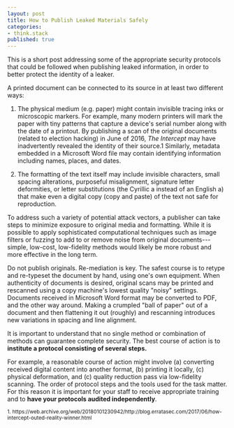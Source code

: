 ```yaml
---
layout: post
title: How to Publish Leaked Materials Safely
categories:
- think.stack
published: true
---
```


This is a short post addressing some of the appropriate security protocols
that could be followed when publishing leaked information, in order to better
protect the identity of a leaker.

A printed document can be connected to its source in at least two different
ways:

1. The physical medium (e.g. paper) might contain invisible tracing inks or
   microscopic markers. For example, many modern printers will mark the paper
with tiny patterns that capture a device's serial number along with the date
of a printout. By publishing a scan of the original documents (related to
election hacking) in June of 2016, *The Intercept* may have inadvertently
revealed the identity of their source.</sup>1</sup> Similarly, metadata
embedded in a Microsoft Word file may contain identifying information
including names, places, and dates.

2. The formatting of the text itself may include invisible characters, small
   spacing alterations, purposeful misalignment, signature letter deformities,
or letter substitutions (the Cyrillic а instead of an English a) that make
even a digital copy (copy and paste) of the text not safe for reproduction.

To address such a variety of potential attack vectors, a publisher can take
steps to minimize exposure to original media and formatting. While it is
possible to apply sophisticated computational techniques such as image filters
or fuzzing to add to or remove noise from original documents---simple,
low-cost, low-fidelity methods would likely be more robust and more effective
in the long term.

Do not publish originals. Re-mediation is key. The safest course is to retype
and re-typeset the document by hand, using one's own equipment. When
authenticity of documents is desired, original scans may be printed and
rescanned using a copy machine's lowest quality "noisy" settings. Documents
received in Microsoft Word format may be converted to PDF, and the other way
around. Making a crumpled "ball of paper" out of a document and then
flattening it out (roughly) and rescanning introduces new variations in
spacing and line alignment.

It is important to understand that no single method or combination of methods
can guarantee complete security. The best course of action is to **institute a
protocol consisting of several steps.**

For example, a reasonable course of action might involve (a) converting
received digital content into another format, (b) printing it locally,
(c) physical deformation, and (c) quality reduction pass via low-fidelity
    scanning.  The order of protocol steps and the tools used for the task
matter. For this reason it is important for your staff to receive appropriate
training and to **have your protocols audited independently**.


<sup> 
1. https://web.archive.org/web/20180101230942/http://blog.erratasec.com/2017/06/how-intercept-outed-reality-winner.html





